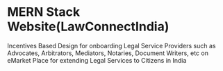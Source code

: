 # MERN  Stack Website(LawConnectIndia)


Incentives Based Design for onboarding Legal Service Providers such as Advocates, Arbitrators, Mediators, Notaries, Document Writers, etc on eMarket Place for extending Legal Services to Citizens in India
